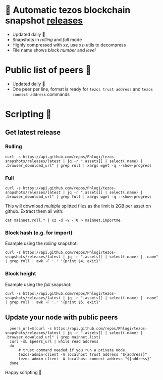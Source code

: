 # :tada: Automatic tezos blockchain snapshot [releases](https://github.com/Phlogi/tezos-snapshots/releases)
- Updated daily :repeat:
- Snapshots in *rolling* and *full* mode 
- Highly compressed with *xz*, use xz-utils to decompress
- File name shows *block number* and *level*

# Public list of peers :handshake:
- Updated daily :repeat:
- One peer per line, format is ready for `tezos trust address` and `tezos connect address` commands

# Scripting :page_with_curl:
## Get latest release
### Rolling
`curl -s https://api.github.com/repos/Phlogi/tezos-snapshots/releases/latest | jq -r ".assets[] | select(.name) | .browser_download_url" | grep roll | xargs wget -q --show-progress`
### Full 
`curl -s https://api.github.com/repos/Phlogi/tezos-snapshots/releases/latest | jq -r ".assets[] | select(.name) | .browser_download_url" | grep full | xargs wget -q --show-progress`

This will download *multiple* splitted files as the limit is 2GB per asset on github. 
Extract them all with: 

`cat mainnet.roll.* | xz -d -v -T0 > mainnet.importme`

### Block hash (e.g. for import)
Example using the *rolling* snapshot:

`curl -s https://api.github.com/repos/Phlogi/tezos-snapshots/releases/latest | jq -r ".assets[] | select(.name) | .name" | grep roll | awk -F '.' '{print $4; exit}'`

### Block height 
Example using the *full* snapshot:

`curl -s https://api.github.com/repos/Phlogi/tezos-snapshots/releases/latest | jq -r ".assets[] | select(.name) | .name" | grep roll | awk -F '.' '{print $5; exit}'`

## Update your node with public peers
```
  peers_url=$(curl -s https://api.github.com/repos/Phlogi/tezos-snapshots/releases/latest | jq -r ".assets[] | select(.name) | .browser_download_url" | grep mainnet.list)
  curl -sL $peers_url | while read address
  do
      # trust command needed if you run a private node
      tezos-admin-client -A localhost trust address "${address}"
      tezos-admin-client -A localhost connect address "${address}"
  done
  ```

Happy scripting :muscle:
